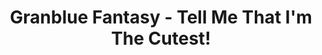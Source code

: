 --- 
title: "Granblue Fantasy - Tell Me That I'm The Cutest!"
publishdate: "2019-9-12T16:48:46+02:00"
src: "https://365manga.net/manga/granblue-fantasy-tell-me-that-i-m-the-cutest"
image: "https://data.365manga.net/images/thumbnails/1905-granblue-fantasy-tell-me-that-i-m-the-cutest.jpg"
description: ""
---